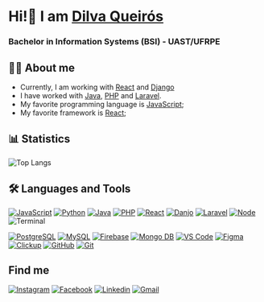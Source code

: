 # Hi!👋 I am <a href="https://github.com/DilvaQueiroz"> Dilva Queirós </a>
### Bachelor in Information Systems (BSI) - UAST/UFRPE


## 👩‍💻 About me
- Currently, I am working with [React](https://reactjs.org/) and [Django](https://www.djangoproject.com/download/)
- I have worked with [Java](https://docs.oracle.com/en/java/), [PHP](https://www.php.net/) and [Laravel](https://laravel.com/).
- My favorite programming language is [JavaScript](https://www.javascript.com/);
- My favorite framework is [React](https://reactjs.org/);

## 📊 Statistics
<!-- ![YOUR github stats](https://github-readme-stats.vercel.app/api?username=DilvaQueiroz&show_icons=true&theme=dark) -->
![Top Langs](https://github-readme-stats.vercel.app/api/top-langs/?username=DilvaQueiroz&theme=dark&layout=compact)

## 🛠 Languages and Tools
[![JavaScript](https://img.icons8.com/color/40/000000/javascript.png)](https://www.javascript.com/)
[![Python](https://img.icons8.com/?size=48&id=l75OEUJkPAk4&format=png&color=000000)](https://www.python.org/)
[![Java](https://img.icons8.com/fluency/48/null/java-coffee-cup-logo.png)](https://www.java.com/)
[![PHP](https://img.icons8.com/color/40/000000/php.png)](https://www.php.net/)
[![React](https://img.icons8.com/color/48/000000/react-native.png)](https://pt-br.reactjs.org/)
[![Danjo](https://img.icons8.com/?size=48&id=AksudKrBQryM&format=png&color=12B886)](https://www.djangoproject.com/)
[![Laravel](https://img.icons8.com/fluent/40/000000/laravel.png)](https://laravel.com/)
[![Node](https://img.icons8.com/fluency/48/000000/node-js.png)](https://nodejs.org/en/)
![Terminal](https://img.icons8.com/color/40/000000/console.png)

<!--[![HTML5](https://img.icons8.com/color/40/000000/html-5.png)](https://devdocs.io/html/)
[![CSS3](https://img.icons8.com/color/40/000000/css3.png)](https://devdocs.io/css/)
[![Bootstrap](https://img.icons8.com/color/40/000000/bootstrap.png)](https://getbootstrap.com/)
[![Material UI](https://img.icons8.com/color/48/000000/material-ui.png)](https://mui.com/pt/)
[![Tailwind](https://img.icons8.com/?size=48&id=4PiNHtUJVbLs&format=png&color=000000)](https://tailwindcss.com/)-->
[![PostgreSQL](https://img.icons8.com/color/40/000000/postgreesql.png)](https://www.postgresql.org/)
[![MySQL](https://img.icons8.com/color/48/000000/mysql-logo.png)](https://www.mysql.com/)
[![Firebase](https://img.icons8.com/color/48/000000/firebase.png)](https://firebase.google.com/docs/database)
[![Mongo DB](https://img.icons8.com/external-tal-revivo-shadow-tal-revivo/48/000000/external-mongodb-a-cross-platform-document-oriented-database-program-logo-shadow-tal-revivo.png)](https://www.mongodb.com/pt-br)
[![VS Code](https://img.icons8.com/fluent/40/000000/visual-studio-code-2019.png)](https://code.visualstudio.com/)
[![Figma](https://img.icons8.com/color/48/000000/figma--v1.png)](https://www.figma.com/)
[![Clickup](https://img.icons8.com/bubbles/48/null/clickup.png)](https://app.clickup.com/)
[![GitHub](https://img.icons8.com/?size=48&id=44900&format=png&color=000000)](https://github.com/)
[![Git](https://img.icons8.com/color/40/000000/git.png)](https://git-scm.com/)

<!--  -->
<!--[![Heroku](https://img.icons8.com/color/48/000000/heroku.png)](https://www.heroku.com/) -->
<!--[![Notion](https://img.icons8.com/fluency/48/000000/notion.png)](https://www.notion.so/pt-br)
[![Trello](https://img.icons8.com/color/48/000000/trello.png)](https://trello.com/)
[![PivotalTracker](https://img.icons8.com/external-tal-revivo-color-tal-revivo/48/000000/external-pivotal-tracker-a-project-management-tool-for-developers-around-the-world-logo-color-tal-revivo.png)](https://www.pivotaltracker.com/)-->
<!-- [![Semantic](http://semantic-ui.com/images/logo.png)](https://semantic-ui.com/introduction/getting-started.html) -->

<!--  ## 📚 What am I studying? -->

## Find me
[![Instagram](https://img.icons8.com/color/40/000000/instagram-new.png)](https://www.instagram.com/dilvaqueiroz/)
[![Facebook](https://img.icons8.com/color/40/000000/facebook-new.png)](https://pt-br.facebook.com/dilva.queiroz)
[![Linkedin](https://img.icons8.com/color/40/000000/linkedin.png)](https://www.linkedin.com/in/dilva-queir%C3%B3s-8335811b7/)
[![Gmail](https://img.icons8.com/color/40/000000/gmail-new.png)](mailto:queirozdilva0@gmail.com)
